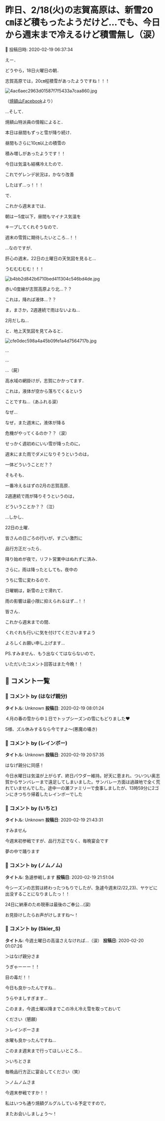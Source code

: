 # 昨日、2/18(火)の志賀高原は、新雪20㎝ほど積もったようだけど…でも、今日から週末まで冷えるけど積雪無し（涙）

📅 投稿日時: 2020-02-19 06:37:34

えー．


どうやら，18日火曜日の朝．


志賀高原では，20㎝程積雪があったようですね！！！







![4ac6aec2963d01587f7f5433a7caa860.jpg](images/4ac6aec2963d01587f7f5433a7caa860.jpg)




（[焼額山Facebook](https://www.facebook.com/yakebitaiyama/posts/2715204761908186)より）





…そして．


焼額山特派員の情報によると．


本日は昼間もずっと雪が降り続け．


昼間もさらに10㎝以上の積雪の


積み増しがあったようです！！





今日は気温も結構冷えたので．


これでゲレンデ状況は，かなり改善


したはず…っ！！！





で．


これから週末までは．


朝はー5度以下，昼間もマイナス気温を


キープしてくれそうなので．


週末の雪質に期待したいところ…！！





…なのですが．


肝心の週末，22日の土曜日の天気図を見ると…


うむむむむむ！！！




![b4bb2d842b6710bed411304c546bd4de.jpg](images/b4bb2d842b6710bed411304c546bd4de.jpg)




赤い0度線が志賀高原より北…？？


これは，降れば液体…？？





ま，まさか，2週連続で雨はないよね…


2月だしね…


と．地上天気図を見てみると．




![cfe0dec598a4a45b09fe1a4d7564717b.jpg](images/cfe0dec598a4a45b09fe1a4d7564717b.jpg)




…


…


…（屍）


高水域の網掛けが，志賀にかかってます．


これは，液体が空から落ちてくるという


ことですね…（あふれる涙）





なぜ…


なぜ，また週末に，液体が降る


危機がやってくるのか？？（涙）


せっかく週初めにいい雪が降ったのに，


週末にまた雨でダメになりそうというのは，


一体どういうことだ？？





そもそも．


一番冷えるはずの2月の志賀高原．


2週連続で雨が降りそうというのは，


どういうことか？？（泣）





…しかし．


22日の土曜．


皆さんの日ごろの行いが，すごい激烈に


品行方正だったら．


降り始めが夜で，リフト営業中はぬれずに済み．





さらに，雨は降ったとしても，夜中の


うちに雪に変わるので．


日曜朝は，新雪の上で滑れて．


雨の影響は最小限に抑えられるはず…！！





皆さん．


これから週末までの間．


くれぐれも行いに気を付けてくださいますよう


よろしくお願い申し上げます…





PS.すみません．もう出なくてはならないので，


いただいたコメント回答はまた今晩！！

## 💬 コメント一覧

### 💬 コメント by (はなげ親分)
**タイトル**: Unknown
**投稿日**: 2020-02-19 08:01:24

４月の春の雪から中１日でトップシーズンの雪にもどりました❤️

S様、ズル休みするなら今ですよ～(悪魔の囁き)

### 💬 コメント by (レインボー)
**タイトル**: Unknown
**投稿日**: 2020-02-19 20:57:35

はなげ親分に同感！

今日水曜日は気温が上がらず、終日パウダー維持。好天に恵まれ、ついつい奥志賀からサンバレーまで遠足してしまいました。サンバレー方面は過疎地で全く荒れていませんでした。途中一の瀬ファミリーで食事しましたが、13時59分に2ゴンにきつちり帰着したレインボーでした

### 💬 コメント by (いちと)
**タイトル**: Unknown
**投稿日**: 2020-02-19 21:43:31

すみません

今週末初参戦ですが、品行方正でなく、毎晩宴会です

夢の中で踊ります

### 💬 コメント by (ノムノム)
**タイトル**: 急遽参戦します
**投稿日**: 2020-02-19 21:51:04

今シーズンの志賀は終わったつもりでしたが、急遽今週末(2/22,23)、ヤケビに出没することになりましたっ！！

24日に納車のため現車は最後のご奉公…(涙)

お見掛けしたらお声がけしますね～！

### 💬 コメント by (Skier_S)
**タイトル**: 今週土曜日の高温さえなければ…（涙）
**投稿日**: 2020-02-20 01:07:26

＞はなげ親分さま

うぎゃーーー！！

目の毒だ！！

今日も良かったんですね…

うらやましすぎます…

このまま，今週土曜以降までこの冷え冷え雪を取っておいて

ください（懇願）



＞レインボーさま

水曜も良かったんですね…

このまま週末まで行ってほしいところ…



＞いちとさま

毎晩品行方正に宴会してください（笑）



＞ノムノムさま

今週末参戦ですか！！

私はいつも通り焼額グルグルしている予定ですので，

またお会いしましょう～！

